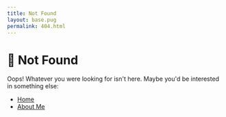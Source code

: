 ```yaml
---
title: Not Found
layout: base.pug
permalink: 404.html
---
```

# 🤔 Not Found

Oops! Whatever you were looking for isn't here. Maybe you'd be interested in something else:

* [Home](/)
* [About Me](/about)
